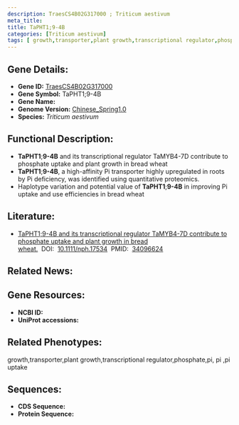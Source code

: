 ```yaml
---
description: TraesCS4B02G317000 ; Triticum aestivum
meta_title:
title: TaPHT1;9-4B
categories: [Triticum aestivum]
tags: [ growth,transporter,plant growth,transcriptional regulator,phosphate,pi, pi ,pi uptake ]
---
```


## Gene Details:
- **Gene ID:**	[TraesCS4B02G317000]()
- **Gene Symbol:** TaPHT1;9-4B
- **Gene Name:** 
- **Genome Version:** [Chinese_Spring1.0]()
- **Species:** *Triticum aestivum*

## Functional Description:
   - **TaPHT1**;**9-4B** and its transcriptional regulator TaMYB4-7D contribute to phosphate uptake and plant growth in bread wheat
   - **TaPHT1**;**9-4B**, a high-affinity Pi transporter highly upregulated in roots by Pi deficiency, was identified using quantitative proteomics.
   - Haplotype variation and potential value of **TaPHT1**;**9-4B** in improving Pi uptake and use efficiencies in bread wheat

## Literature:
   - [TaPHT1;9-4B and its transcriptional regulator TaMYB4-7D contribute to phosphate uptake and plant growth in bread wheat.]( https://nph.onlinelibrary.wiley.com/doi/10.1111/nph.17534)&nbsp;&nbsp;DOI:&nbsp;&nbsp;[10.1111/nph.17534](https://nph.onlinelibrary.wiley.com/doi/10.1111/nph.17534)&nbsp;&nbsp;PMID:&nbsp;&nbsp;[34096624](https://pubmed.ncbi.nlm.nih.gov/34096624/)

## Related News:

## Gene Resources:
- **NCBI ID:** [](https://www.ncbi.nlm.nih.gov/gene/?term=)
- **UniProt accessions:** [](https://www.uniprot.org/uniprotkb//entry)

## Related Phenotypes:
growth,transporter,plant growth,transcriptional regulator,phosphate,pi, pi ,pi uptake

## Sequences:
- **CDS Sequence:**
- **Protein Sequence:**
